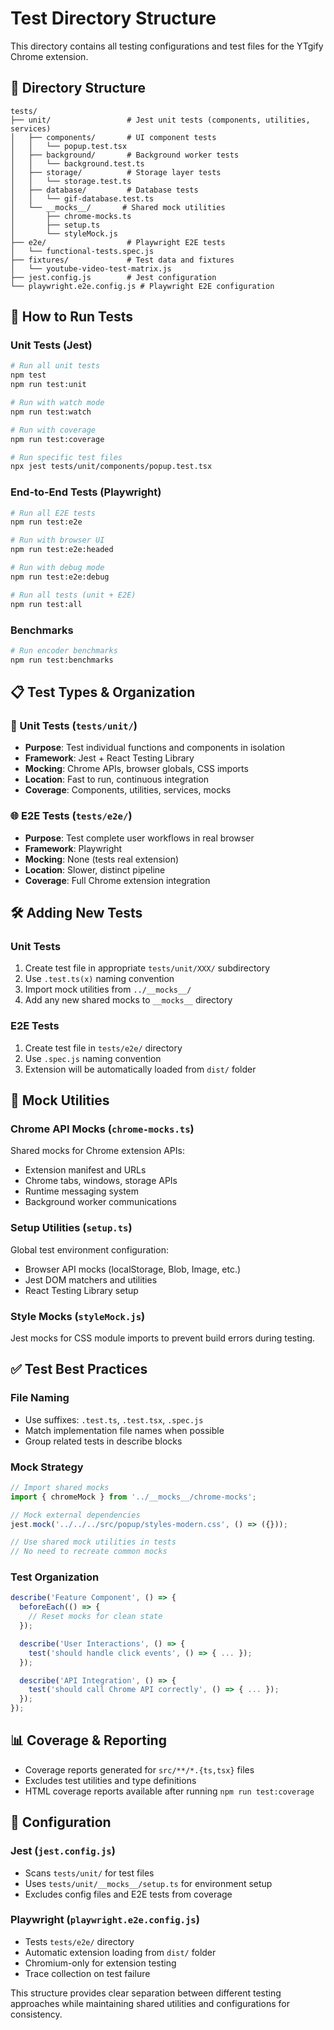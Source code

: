 # Test Directory Structure

This directory contains all testing configurations and test files for the YTgify Chrome extension.

## 📁 Directory Structure

```
tests/
├── unit/                 # Jest unit tests (components, utilities, services)
│   ├── components/       # UI component tests
│   │   └── popup.test.tsx
│   ├── background/       # Background worker tests
│   │   └── background.test.ts
│   ├── storage/          # Storage layer tests
│   │   └── storage.test.ts
│   ├── database/         # Database tests
│   │   └── gif-database.test.ts
│   └── __mocks__/       # Shared mock utilities
│       ├── chrome-mocks.ts
│       ├── setup.ts
│       └── styleMock.js
├── e2e/                  # Playwright E2E tests
│   └── functional-tests.spec.js
├── fixtures/             # Test data and fixtures
│   └── youtube-video-test-matrix.js
├── jest.config.js        # Jest configuration
└── playwright.e2e.config.js # Playwright E2E configuration
```

## 🚀 How to Run Tests

### Unit Tests (Jest)

```bash
# Run all unit tests
npm test
npm run test:unit

# Run with watch mode
npm run test:watch

# Run with coverage
npm run test:coverage

# Run specific test files
npx jest tests/unit/components/popup.test.tsx
```

### End-to-End Tests (Playwright)

```bash
# Run all E2E tests
npm run test:e2e

# Run with browser UI
npm run test:e2e:headed

# Run with debug mode
npm run test:e2e:debug

# Run all tests (unit + E2E)
npm run test:all
```

### Benchmarks

```bash
# Run encoder benchmarks
npm run test:benchmarks
```

## 📋 Test Types & Organization

### 🔧 Unit Tests (`tests/unit/`)

- **Purpose**: Test individual functions and components in isolation
- **Framework**: Jest + React Testing Library
- **Mocking**: Chrome APIs, browser globals, CSS imports
- **Location**: Fast to run, continuous integration
- **Coverage**: Components, utilities, services, mocks

### 🌐 E2E Tests (`tests/e2e/`)

- **Purpose**: Test complete user workflows in real browser
- **Framework**: Playwright
- **Mocking**: None (tests real extension)
- **Location**: Slower, distinct pipeline
- **Coverage**: Full Chrome extension integration

## 🛠️ Adding New Tests

### Unit Tests

1. Create test file in appropriate `tests/unit/XXX/` subdirectory
2. Use `.test.ts(x)` naming convention
3. Import mock utilities from `../__mocks__/`
4. Add any new shared mocks to `__mocks__` directory

### E2E Tests

1. Create test file in `tests/e2e/` directory
2. Use `.spec.js` naming convention
3. Extension will be automatically loaded from `dist/` folder

## 🧪 Mock Utilities

### Chrome API Mocks (`chrome-mocks.ts`)

Shared mocks for Chrome extension APIs:

- Extension manifest and URLs
- Chrome tabs, windows, storage APIs
- Runtime messaging system
- Background worker communications

### Setup Utilities (`setup.ts`)

Global test environment configuration:

- Browser API mocks (localStorage, Blob, Image, etc.)
- Jest DOM matchers and utilities
- React Testing Library setup

### Style Mocks (`styleMock.js`)

Jest mocks for CSS module imports to prevent build errors during testing.

## ✅ Test Best Practices

### File Naming

- Use suffixes: `.test.ts`, `.test.tsx`, `.spec.js`
- Match implementation file names when possible
- Group related tests in describe blocks

### Mock Strategy

```typescript
// Import shared mocks
import { chromeMock } from '../__mocks__/chrome-mocks';

// Mock external dependencies
jest.mock('../../../src/popup/styles-modern.css', () => ({}));

// Use shared mock utilities in tests
// No need to recreate common mocks
```

### Test Organization

```typescript
describe('Feature Component', () => {
  beforeEach(() => {
    // Reset mocks for clean state
  });

  describe('User Interactions', () => {
    test('should handle click events', () => { ... });
  });

  describe('API Integration', () => {
    test('should call Chrome API correctly', () => { ... });
  });
});
```

## 📊 Coverage & Reporting

- Coverage reports generated for `src/**/*.{ts,tsx}` files
- Excludes test utilities and type definitions
- HTML coverage reports available after running `npm run test:coverage`

## 🔧 Configuration

### Jest (`jest.config.js`)

- Scans `tests/unit/` for test files
- Uses `tests/unit/__mocks__/setup.ts` for environment setup
- Excludes config files and E2E tests from coverage

### Playwright (`playwright.e2e.config.js`)

- Tests `tests/e2e/` directory
- Automatic extension loading from `dist/` folder
- Chromium-only for extension testing
- Trace collection on test failure

This structure provides clear separation between different testing approaches while maintaining shared utilities and configurations for consistency.
